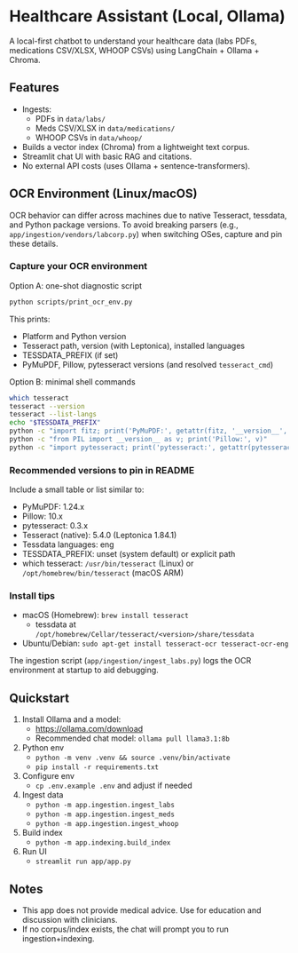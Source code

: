 # Healthcare Assistant (Local, Ollama)

A local-first chatbot to understand your healthcare data (labs PDFs, medications CSV/XLSX, WHOOP CSVs) using LangChain + Ollama + Chroma.

## Features
- Ingests:
  - PDFs in `data/labs/`
  - Meds CSV/XLSX in `data/medications/`
  - WHOOP CSVs in `data/whoop/`
- Builds a vector index (Chroma) from a lightweight text corpus.
- Streamlit chat UI with basic RAG and citations.
- No external API costs (uses Ollama + sentence-transformers).

## OCR Environment (Linux/macOS)

OCR behavior can differ across machines due to native Tesseract, tessdata, and Python package versions. To avoid breaking parsers (e.g., `app/ingestion/vendors/labcorp.py`) when switching OSes, capture and pin these details.

### Capture your OCR environment

Option A: one-shot diagnostic script

```bash
python scripts/print_ocr_env.py
```

This prints:

- Platform and Python version
- Tesseract path, version (with Leptonica), installed languages
- TESSDATA_PREFIX (if set)
- PyMuPDF, Pillow, pytesseract versions (and resolved `tesseract_cmd`)

Option B: minimal shell commands

```bash
which tesseract
tesseract --version
tesseract --list-langs
echo "$TESSDATA_PREFIX"
python -c "import fitz; print('PyMuPDF:', getattr(fitz, '__version__', getattr(fitz, 'VersionBind', None)))"
python -c "from PIL import __version__ as v; print('Pillow:', v)"
python -c "import pytesseract; print('pytesseract:', getattr(pytesseract, '__version__', 'unknown')); print('tesseract_cmd:', pytesseract.pytesseract.tesseract_cmd)"
```

### Recommended versions to pin in README

Include a small table or list similar to:

- PyMuPDF: 1.24.x
- Pillow: 10.x
- pytesseract: 0.3.x
- Tesseract (native): 5.4.0 (Leptonica 1.84.1)
- Tessdata languages: eng
- TESSDATA_PREFIX: unset (system default) or explicit path
- which tesseract: `/usr/bin/tesseract` (Linux) or `/opt/homebrew/bin/tesseract` (macOS ARM)

### Install tips

- macOS (Homebrew): `brew install tesseract`
  - tessdata at `/opt/homebrew/Cellar/tesseract/<version>/share/tessdata`
- Ubuntu/Debian: `sudo apt-get install tesseract-ocr tesseract-ocr-eng`

The ingestion script (`app/ingestion/ingest_labs.py`) logs the OCR environment at startup to aid debugging.

## Quickstart
1. Install Ollama and a model:
   - https://ollama.com/download
   - Recommended chat model: `ollama pull llama3.1:8b`
2. Python env
   - `python -m venv .venv && source .venv/bin/activate`
   - `pip install -r requirements.txt`
3. Configure env
   - `cp .env.example .env` and adjust if needed
4. Ingest data
   - `python -m app.ingestion.ingest_labs`
   - `python -m app.ingestion.ingest_meds`
   - `python -m app.ingestion.ingest_whoop`
5. Build index
   - `python -m app.indexing.build_index`
6. Run UI
   - `streamlit run app/app.py`

## Notes
- This app does not provide medical advice. Use for education and discussion with clinicians.
- If no corpus/index exists, the chat will prompt you to run ingestion+indexing.
